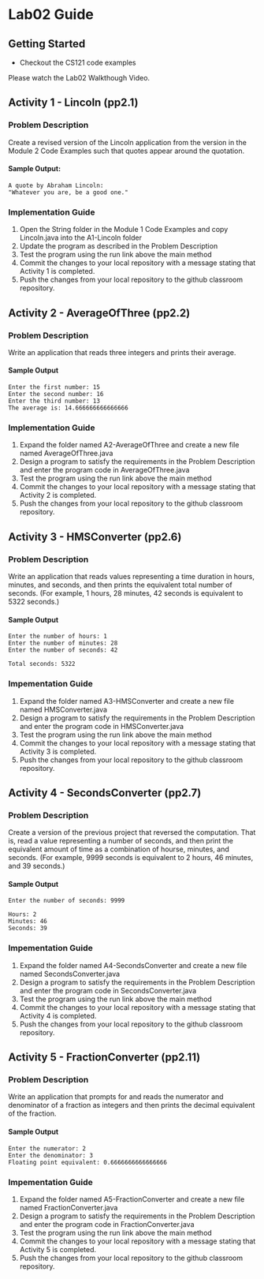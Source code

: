 # Lab02 Guide
## Getting Started
- Checkout the CS121 code examples

Please watch the Lab02 Walkthough Video.
## Activity 1 - Lincoln (pp2.1)
### Problem Description
Create a revised version of the Lincoln application from the version in the Module 2 Code Examples such that quotes appear around the quotation.

#### Sample Output:  

```
A quote by Abraham Lincoln:
"Whatever you are, be a good one."
```

### Implementation Guide
1. Open the String folder in the Module 1 Code Examples and copy Lincoln.java into the A1-Lincoln folder
2. Update the program as described in the Problem Description
3. Test the program using the run link above the main method
4. Commit the changes to your local repository with a message stating that Activity 1 is completed.
5. Push the changes from your local repository to the github classroom repository.

## Activity 2 - AverageOfThree (pp2.2)
### Problem Description
Write an application that reads three integers and prints their average.

#### Sample Output
```
Enter the first number: 15 
Enter the second number: 16
Enter the third number: 13
The average is: 14.666666666666666
```

### Implementation Guide
1. Expand the folder named A2-AverageOfThree and create a new file named AverageOfThree.java
2. Design a program to satisfy the requirements in the Problem Description and enter the program code in AverageOfThree.java
3. Test the program using the run link above the main method
4. Commit the changes to your local repository with a message stating that Activity 2 is completed.
5. Push the changes from your local repository to the github classroom repository.

## Activity 3 - HMSConverter (pp2.6)
### Problem Description
Write an application that reads values representing a time duration in hours, minutes, and seconds, and then prints the equivalent total number of seconds.  (For example, 1 hours, 28 minutes, 42 seconds is equivalent to 5322 seconds.)

#### Sample Output
```
Enter the number of hours: 1
Enter the number of minutes: 28
Enter the number of seconds: 42

Total seconds: 5322
```

### Impementation Guide
1. Expand the folder named A3-HMSConverter and create a new file named HMSConverter.java
2. Design a program to satisfy the requirements in the Problem Description and enter the program code in HMSConverter.java
3. Test the program using the run link above the main method
4. Commit the changes to your local repository with a message stating that Activity 3 is completed.
5. Push the changes from your local repository to the github classroom repository.

## Activity 4 - SecondsConverter (pp2.7)
### Problem Description
Create a version of the previous project that reversed the computation.  That is, read a value representing a number of seconds, and then print the equivalent amount of time as a combination of hourse, minutes, and seconds. (For example, 9999 seconds is equivalent to 2 hours, 46 minutes, and 39 seconds.)

#### Sample Output
```
Enter the number of seconds: 9999

Hours: 2
Minutes: 46
Seconds: 39
```
### Impementation Guide
1. Expand the folder named A4-SecondsConverter and create a new file named SecondsConverter.java
2. Design a program to satisfy the requirements in the Problem Description and enter the program code in SecondsConverter.java
3. Test the program using the run link above the main method
4. Commit the changes to your local repository with a message stating that Activity 4 is completed.
5. Push the changes from your local repository to the github classroom repository.

## Activity 5 - FractionConverter (pp2.11)
### Problem Description
Write an application that prompts for and reads the numerator and denominator of a fraction as integers and then prints the decimal equivalent of the fraction.

#### Sample Output
```
Enter the numerator: 2
Enter the denominator: 3
Floating point equivalent: 0.6666666666666666
```

### Impementation Guide
1. Expand the folder named A5-FractionConverter and create a new file named FractionConverter.java
2. Design a program to satisfy the requirements in the Problem Description and enter the program code in FractionConverter.java
3. Test the program using the run link above the main method
4. Commit the changes to your local repository with a message stating that Activity 5 is completed.
5. Push the changes from your local repository to the github classroom repository.

